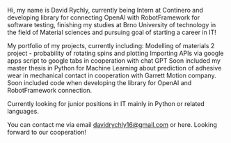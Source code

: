 Hi, my name is David Rychly, currently being Intern at Continero and developing library for connecting OpenAI with RobotFramework for software testing, finishing my studies at Brno University of technology in the field of Material sciences and pursuing goal of starting a career in IT!

My portfolio of my projects, currently including:
  Modelling of materials 2 project - probability of rotating spins and plotting
  Importing APIs via google apps script to google tabs in cooperation with chat GPT
  Soon included my master thesis in Python for Machine Learning about prediction of adhesive wear in mechanical contact in cooperation with Garrett Motion company.
  Soon included code when developing the library for OpenAI and RobotFramework connection.

  Currently looking for junior positions in IT mainly in Python or related languages.

  You can contact me via email davidrychly16@gmail.com or here. Looking forward to our cooperation!
